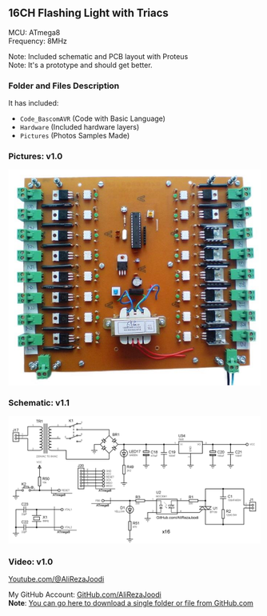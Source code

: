 ## 16CH Flashing Light with Triacs

MCU:			ATmega8  
Frequency:     		8MHz  

Note: Included schematic and PCB layout with Proteus    
Note: It's a prototype and should get better.  

### Folder and Files Description
It has included:
- `Code_BascomAVR` (Code with Basic Language)
- `Hardware` (Included hardware layers)
- `Pictures` (Photos Samples Made)

### Pictures: v1.0
![](Pictures/v1.0.jpg)

### Schematic: v1.1
![](Hardware/v1.1.png)


### Video: v1.0
[Youtube.com/@AliRezaJoodi](https://www.youtube.com/watch?v=kVtlkroPYHs) 

My GitHub Account: [GitHub.com/AliRezaJoodi](https://github.com/AliRezaJoodi)  
**Note**: [You can go here to download a single folder or file from GitHub.com](https://minhaskamal.github.io/DownGit/#/home)
